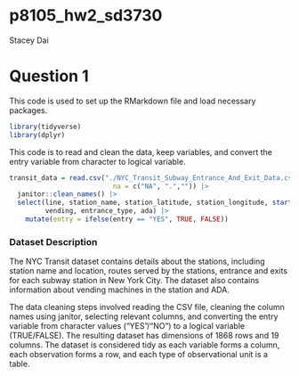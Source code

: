 p8105_hw2_sd3730
================
Stacey Dai

# Question 1

This code is used to set up the RMarkdown file and load necessary
packages.

``` r
library(tidyverse)
library(dplyr)
```

This code is to read and clean the data, keep variables, and convert the
entry variable from character to logical variable.

``` r
transit_data = read.csv("./NYC_Transit_Subway_Entrance_And_Exit_Data.csv", 
                          na = c("NA", ".","")) |>
  janitor::clean_names() |>
  select(line, station_name, station_latitude, station_longitude, starts_with("route"), entry,
         vending, entrance_type, ada) |>
    mutate(entry = ifelse(entry == "YES", TRUE, FALSE)) 
```

### Dataset Description

The NYC Transit dataset contains details about the stations, including
station name and location, routes served by the stations, entrance and
exits for each subway station in New York City. The dataset also
contains information about vending machines in the station and ADA.

The data cleaning steps involved reading the CSV file, cleaning the
column names using janitor, selecting relevant columns, and converting
the entry variable from character values (“YES”/“NO”) to a logical
variable (TRUE/FALSE). The resulting dataset has dimensions of 1868 rows
and 19 columns. The dataset is considered tidy as each variable forms a
column, each observation forms a row, and each type of observational
unit is a table.

